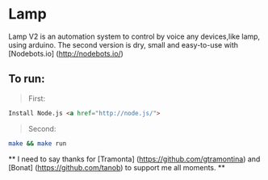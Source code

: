 Lamp 
==============
Lamp V2 is an automation system to control by voice any devices,like lamp, using arduino. 
The second version is dry, small and easy-to-use with [Nodebots.io] (http://nodebots.io/)

To run:
-------

> First:
```html
Install Node.js <a href="http://node.js/">
```

> Second: 	
```bash
make && make run
```

** I need to say thanks for [Tramonta] (https://github.com/gtramontina) and [Bonat] (https://github.com/tanob) to support me all moments. ** 